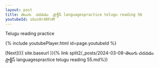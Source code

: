 ```yaml
---
layout: post
title: తెలుగు  చదవడం  ప్రాక్టీస్ languagespractice telugu reading 56
youtubeId: sGus0r4RFnM
---
```

 
 
Telugu reading practice
 
 
 
 
 


{% include youtubePlayer.html id=page.youtubeId %}
 
[Next]({{ site.baseurl }}{% link  split2/_posts/2024-03-08-తెలుగు  చదవడం  ప్రాక్టీస్ languagespractice telugu reading 55.md%})
 
